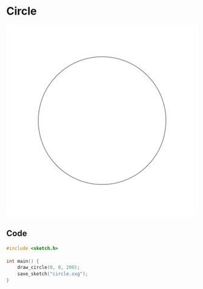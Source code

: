 # Circle

<img class="sketch-lg" src="../images/circle.svg">



## Code

```c
#include <sketch.h>

int main() {
    draw_circle(0, 0, 200);
    save_sketch("circle.svg");
}

```


